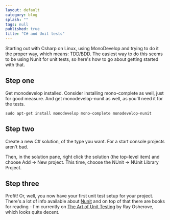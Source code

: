 ```yaml
---
layout: default
category: blog
splash: ""
tags: null
published: true
title: "C# and Unit tests"
---
```


Starting out with Csharp on Linux, using MonoDevelop and trying to do it the proper way, which means: TDD/BDD. The easiest way to do this seems to be using Nunit for unit tests, so here's how to go about getting started with that.

## Step one
Get monodevelop installed. Consider installing mono-complete as well, just for good measure. And get monodevelop-nunit as well, as you'll need it for the tests.

```
sudo apt-get install monodevelop mono-complete monodevelop-nunit
```

## Step two
Create a new C# solution, of the type you want. For a start console projects aren't bad.

Then, in the solution pane, right click the solution (the top-level item) and choose Add -> New project. This time, choose the NUnit -> NUnit Library Project.

## Step three
Profit! Or, well, you now have your first unit test setup for your project. There's a lot of info available about [Nunit](http://www.nunit.org/) and on top of that there are books for reading - I'm currently on [The Art of Unit Testing](http://artofunittesting.com/) by Ray Osherove, which looks quite decent.